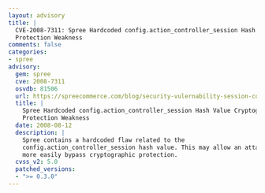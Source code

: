 ```yaml
---
layout: advisory
title: |
  CVE-2008-7311: Spree Hardcoded config.action_controller_session Hash Value Cryptographic
  Protection Weakness
comments: false
categories:
- spree
advisory:
  gem: spree
  cve: 2008-7311
  osvdb: 81506
  url: https://spreecommerce.com/blog/security-vulernability-session-cookie-store
  title: |
    Spree Hardcoded config.action_controller_session Hash Value Cryptographic
    Protection Weakness
  date: 2008-08-12
  description: |
    Spree contains a hardcoded flaw related to the
    config.action_controller_session hash value. This may allow an attacker to
    more easily bypass cryptographic protection.
  cvss_v2: 5.0
  patched_versions:
  - ">= 0.3.0"
---
```

